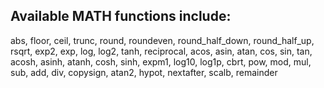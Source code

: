 ## Available MATH functions include:

abs, floor, ceil, trunc, round, roundeven, round_half_down, round_half_up, rsqrt, exp2, exp, log, log2, tanh, reciprocal, acos, asin, atan, cos, sin, tan, acosh, asinh, atanh, cosh, sinh, expm1, log10, log1p, cbrt, pow, mod, mul, sub, add, div, copysign, atan2, hypot, nextafter, scalb, remainder
